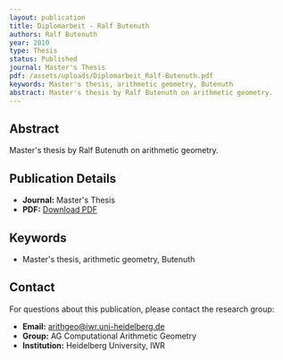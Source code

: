 ```yaml
---
layout: publication
title: Diplomarbeit - Ralf Butenuth
authors: Ralf Butenuth
year: 2010
type: Thesis
status: Published
journal: Master's Thesis
pdf: /assets/uploads/Diplomarbeit_Ralf-Butenuth.pdf
keywords: Master's thesis, arithmetic geometry, Butenuth
abstract: Master's thesis by Ralf Butenuth on arithmetic geometry.
---
```


## Abstract

Master's thesis by Ralf Butenuth on arithmetic geometry.

## Publication Details

- **Journal:** Master's Thesis
- **PDF:** [Download PDF](/assets/uploads/Diplomarbeit_Ralf-Butenuth.pdf)

## Keywords

- Master's thesis, arithmetic geometry, Butenuth


## Contact

For questions about this publication, please contact the research group:
- **Email:** arithgeo@iwr.uni-heidelberg.de
- **Group:** AG Computational Arithmetic Geometry
- **Institution:** Heidelberg University, IWR